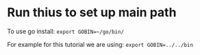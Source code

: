 # Run thius to set up main path

To use go install: `export GOBIN=~/go/bin/`

For example for this tutorial we are using: `export GOBIN=../../bin`

